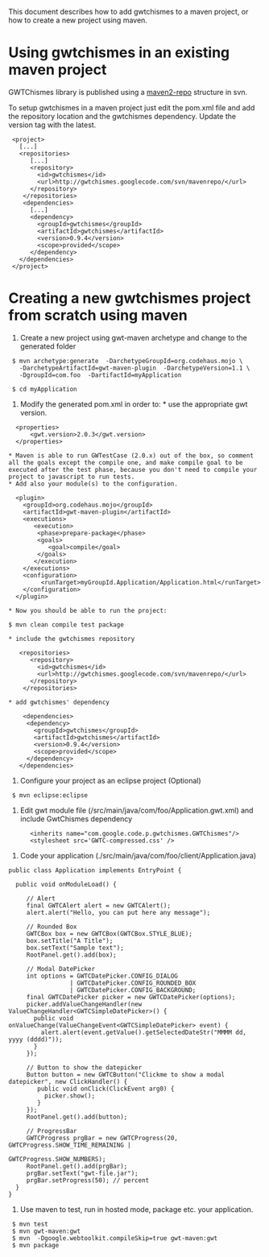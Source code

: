 This document describes how to add gwtchismes to a maven project, or how to create a new project using maven.

# Using gwtchismes in an existing maven project #

GWTChismes library is published using a [maven2-repo](http://code.google.com/p/gwtchismes/source/browse/#svn/trunk/mavenrepo) structure in svn.

To setup gwtchismes in a maven project just edit the pom.xml file and add the repository location and the gwtchismes dependency. Update the version tag with the latest.
```
 <project>
   [...]
   <repositories>
      [...]
      <repository>
        <id>gwtchismes</id>
        <url>http://gwtchismes.googlecode.com/svn/mavenrepo/</url>
      </repository>
    </repositories>
    <dependencies>
      [...]
      <dependency>
        <groupId>gwtchismes</groupId>
        <artifactId>gwtchismes</artifactId>
        <version>0.9.4</version>
        <scope>provided</scope>
      </dependency>
   </dependencies>
 </project>
```


# Creating a new gwtchismes project from scratch using maven #

  1. Create a new project using gwt-maven archetype and change to the generated folder
```
 $ mvn archetype:generate  -DarchetypeGroupId=org.codehaus.mojo \
   -DarchetypeArtifactId=gwt-maven-plugin  -DarchetypeVersion=1.1 \
   -DgroupId=com.foo  -DartifactId=myApplication

 $ cd myApplication
```
  1. Modify the generated pom.xml in order to:
    * use the appropriate gwt version.
```
  <properties>
      <gwt.version>2.0.3</gwt.version>
  </properties>
```
    * Maven is able to run GWTestCase (2.0.x) out of the box, so comment all the goals except the compile one, and make compile goal to be executed after the test phase, because you don't need to compile your project to javascript to run tests.
    * Add also your module(s) to the configuration.
```
  <plugin>
    <groupId>org.codehaus.mojo</groupId>
    <artifactId>gwt-maven-plugin</artifactId>
    <executions>
       <execution>
        <phase>prepare-package</phase>
        <goals>
           <goal>compile</goal>
        </goals>
       </execution>
    </executions>
    <configuration>
         <runTarget>myGroupId.Application/Application.html</runTarget>
    </configuration>
  </plugin>
```
    * Now you should be able to run the project:
```
$ mvn clean compile test package
```
    * include the gwtchismes repository
```
   <repositories>
      <repository>
        <id>gwtchismes</id>
        <url>http://gwtchismes.googlecode.com/svn/mavenrepo/</url>
      </repository>
    </repositories>
```
    * add gwtchismes' dependency
```
    <dependencies>
     <dependency>
       <groupId>gwtchismes</groupId>
       <artifactId>gwtchismes</artifactId>
       <version>0.9.4</version>
       <scope>provided</scope>
     </dependency>
   </dependencies>
```
  1. Configure your project as an eclipse project (Optional)
```
 $ mvn eclipse:eclipse
```
  1. Edit gwt module file (/src/main/java/com/foo/Application.gwt.xml) and include GwtChismes dependency
```
      <inherits name="com.google.code.p.gwtchismes.GWTChismes"/>
      <stylesheet src='GWTC-compressed.css' />

```
  1. Code your application (./src/main/java/com/foo/client/Application.java)
```
public class Application implements EntryPoint {

  public void onModuleLoad() { 
     
     // Alert
     final GWTCAlert alert = new GWTCAlert(); 
     alert.alert("Hello, you can put here any message");

     // Rounded Box
     GWTCBox box = new GWTCBox(GWTCBox.STYLE_BLUE);
     box.setTitle("A Title");
     box.setText("Sample text");
     RootPanel.get().add(box);

     // Modal DatePicker
     int options = GWTCDatePicker.CONFIG_DIALOG 
                 | GWTCDatePicker.CONFIG_ROUNDED_BOX 
                 | GWTCDatePicker.CONFIG_BACKGROUND;
     final GWTCDatePicker picker = new GWTCDatePicker(options);
     picker.addValueChangeHandler(new ValueChangeHandler<GWTCSimpleDatePicker>() {
       public void onValueChange(ValueChangeEvent<GWTCSimpleDatePicker> event) {
         alert.alert(event.getValue().getSelectedDateStr("MMMM dd, yyyy (dddd)"));
       }
     });

     // Button to show the datepicker
     Button button = new GWTCButton("Clickme to show a modal datepicker", new ClickHandler() {
        public void onClick(ClickEvent arg0) {
          picker.show();
        }
     });
     RootPanel.get().add(button);

     // ProgressBar
     GWTCProgress prgBar = new GWTCProgress(20, GWTCProgress.SHOW_TIME_REMAINING |
                                                GWTCProgress.SHOW_NUMBERS);
     RootPanel.get().add(prgBar);
     prgBar.setText("gwt-file.jar");
     prgBar.setProgress(50); // percent     
  }
}
```
  1. Use maven to test, run in hosted mode, package etc. your application.
```
 $ mvn test
 $ mvn gwt-maven:gwt
 $ mvn  -Dgoogle.webtoolkit.compileSkip=true gwt-maven:gwt
 $ mvn package
```